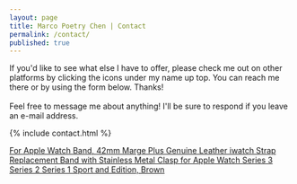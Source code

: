 ```yaml
---
layout: page
title: Marco Poetry Chen | Contact
permalink: /contact/
published: true
---
```


<div class="contact">
  <p>
    If you'd like to see what else I have to offer, please check me out on other platforms by clicking the icons under my name up top. You can reach me there or by using the form below. Thanks!
    <br>
    <br>
    Feel free to message me about anything! I'll be sure to respond if you leave an e-mail address.
  </p>
{% include contact.html %}

<a target="_blank" href="https://www.amazon.com/gp/product/B01EY9TY5E/ref=as_li_tl?ie=UTF8&camp=1789&creative=9325&creativeASIN=B01EY9TY5E&linkCode=as2&tag=marcopchen-20&linkId=9dd688d400e27293839e4941d0ced7c8">For Apple Watch Band, 42mm Marge Plus Genuine Leather iwatch Strap Replacement Band with Stainless Metal Clasp for Apple Watch Series 3 Series 2 Series 1 Sport and Edition, Brown</a><img src="//ir-na.amazon-adsystem.com/e/ir?t=marcopchen-20&l=am2&o=1&a=B01EY9TY5E" width="1" height="1" border="0" alt="" style="border:none !important; margin:0px !important;" />
</div>
